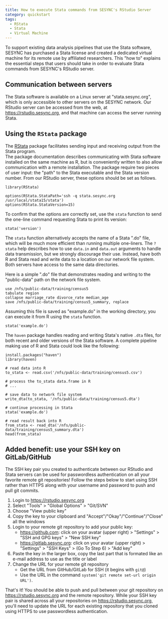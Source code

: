 ```yaml
---
title: How to execute Stata commands from SESYNC's RStudio Server
category: quickstart
tags:
  - RStata
  - Stata
  - Virtual Machine
---
```



To support existing data analysis pipelines that use the Stata software,
SESYNC has purchased a Stata license and created a dedicated virtual
machine for its remote use by affiliated researchers. This "how to"
explains the essential steps that users should take in order to evaluate
Stata commands from SESYNC's RStudio server.

Communication between servers
-----------------------------

The Stata software is available on a Linux server at "stata.sesync.org",
which is only accessible to other servers on the SESYNC network. Our
RStudio server can be accessed from the web, at
<https://rstudio.sesync.org>, and that machine can access the server
running Stata. 

Using the `RStata` package
--------------------------

The [RStata](https://cran.r-project.org/package=RStata) package
facilitates sending input and receiving output from the Stata program.  
The package documentation describes communicating with Stata software
installed on the same machine as R, but is conveniently written to also
allow communication with a remote installation.  The package require two
pieces of user input: the "path" to the Stata executable and the Stata
version number.  From our RStudio server, these options should be set as
follows.

    library(RStata)

    options(RStata.StataPath='ssh -q stata.sesync.org /usr/local/stata15/stata')
    options(RStata.StataVersion=15)

To confirm that the options are correctly set, use the `stata` function
to send the one-line command requesting Stata to print its version:

    stata('version')

The `stata` function alternatively accepts the name of a Stata ".do"
file, which will be much more efficient than running multiple
one-liners.  The `?stata` help describes how to use `data.in` and
`data.out` arguments to handle data transmission, but we strongly
discourage their use.  Instead, have both R and Stata read and write data
to a location on our network file system.  Both servers have access to
the same data directories.

Here is a simple ".do" file that demonstrates reading and writing to the
"public-data" path on the network file system.

    use /nfs/public-data/training/census5
    tabulate region
    collapse marriage_rate divorce_rate median_age
    save /nfs/public-data/training/census5_summary, replace

Assuming this file is saved as "example.do" in the working directory,
you can execute it from R using the `stata` function.

    stata('example.do')

The `haven` package handles reading and writing Stata's native `.dta`
files, for both recent and older versions of the Stata software. A
complete pipeline making use of R and Stata could look like the
following:

    install.packages("haven")
    library(haven)

    # read data into R
    to_stata <- read.csv('/nfs/public-data/training/census5.csv')

    # process the to_stata data.frame in R
    # ...

    # save data to network file system
    write_dta(to_stata, '/nfs/public-data/training/census5.dta')

    # continue processing in Stata
    stata('example.do')

    # read result back into R
    from_stata <- read_dta('/nfs/public-data/training/census5_summary.dta')
    head(from_stata)


Added benefit: use your SSH key on GitLab/GitHub
------------------------------------------------

The SSH key pair you created to authenticate between our RStudio and
Stata servers can be used for passwordless authentication on all your
favorite remote git repositories! Follow the steps below to start using
SSH rather than HTTPS along with your username and password to push and
pull git commits.

1.  Login to <https://rstudio.sesync.org>
2.  Select "Tools" > "Global Options" > "Git/SVN"
3.  Choose "View public key"
4.  Copy the key to your clipboard and
    "Accept"/"Okay"/"Continue"/"Close" all the windows
5.  Login to your remote git repository to add your public key:
    -   <https://github.com>: click on your avatar (upper right) >
        "Settings" > "SSH and GPG keys" > "New SSH key"
    -   <https://gitlab.sesync.org>: click on your avatar (upper
        right) > "Settings" > "SSH Keys" > (Go To Step 6) >
        "Add key"
6.  Paste the key in the larger box, copy the last part that is formated
    like an e-mail address to use as the title or label
7.  Change the URL for your remote git repository
    -   Get the URL from GitHub/GitLab for SSH (it begins with `git@`)
    -   Use the URL in the command
        `system('git remote set-url origin URL')`.

That's it! You should be able to push and pull between your git
repository on <https://rstudio.sesync.org> and the remote repository.
While your SSH key pair is shared across all your repositories on
<https://rstudio.sesync.org>, you'll need to update the URL for each
existing repository that you cloned using HTTPS to use passwordless
authentication.
